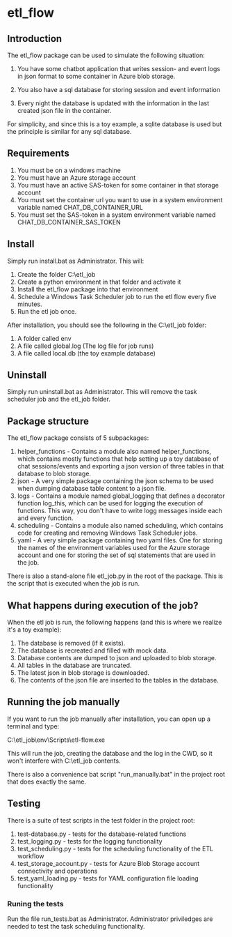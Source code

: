 # etl_flow

## Introduction

The etl_flow package can be used to simulate the following situation:

1. You have some chatbot application that writes session- and event logs in json format
   to some container in Azure blob storage.

2. You also have a sql database for storing session and event information

3. Every night the database is updated with the information in the last created json file
   in the container.

For simplicity, and since this is a toy example, a sqlite database is used but the principle is
similar for any sql database.

## Requirements
1. You must be on a windows machine
2. You must have an Azure storage account
3. You must have an active SAS-token for some container in that storage account
4. You must set the container url you want to use in a system environment variable named CHAT_DB_CONTAINER_URL
5. You must set the SAS-token in a system environment variable named CHAT_DB_CONTAINER_SAS_TOKEN

## Install
Simply run install.bat as Administrator. This will:
1. Create the folder C:\etl_job
2. Create a python environment in that folder and activate it
3. Install the etl_flow package into that environment
4. Schedule a Windows Task Scheduler job to run the etl flow every five minutes.
5. Run the etl job once.

After installation, you should see the following in the C:\etl_job folder:
1. A folder called env
2. A file called global.log (The log file for job runs)
3. A file called local.db (the toy example database)

## Uninstall
Simply run uninstall.bat as Administrator. This will remove the task scheduler job and the
etl_job folder.

## Package structure
The etl_flow package consists of 5 subpackages:
1. helper_functions - Contains a module also named helper_functions, which contains
mostly functions that help setting up a toy database of chat sessions/events and exporting
a json version of three tables in that database to blob storage.
2. json - A very simple package containing the json schema to be used when dumping database table
content to a json file.
3. logs - Contains a module named global_logging that defines a decorator function log_this, 
which can be used for logging the execution of functions. This way, you don't have to write
logg messages inside each and every function.
4. scheduling - Contains a module also named scheduling, which contains code for creating
and removing Windows Task Scheduler jobs.
5. yaml - A very simple package containing two yaml files. One for storing the names of
the environment variables used for the Azure storage account and one for storing the
set of sql statements that are used in the job.

There is also a stand-alone file etl_job.py in the root of the package. This is the script that
is executed when the job is run.

## What happens during execution of the job?
When the etl job is run, the following happens (and this is where we realize it's a toy example):
1. The database is removed (if it exists).
2. The database is recreated and filled with mock data.
3. Database contents are dumped to json and uploaded to blob storage.
4. All tables in the database are truncated.
5. The latest json in blob storage is downloaded.
6. The contents of the json file are inserted to the tables in the database.

## Running the job manually
If you want to run the job manually after installation, you can open up a terminal and type:

C:\etl_job\env\Scripts\etl-flow.exe

This will run the job, creating the database and the log in the CWD, so it won't interfere with C:\etl_job contents.

There is also a convenience bat script "run_manually.bat" in the project root that does exactly the same.

## Testing
There is a suite of test scripts in the test folder in the project root:
1. test-database.py - tests for the database-related functions
2. test_logging.py - tests for the logging functionality
3. test_scheduling.py - tests for the scheduling functionality of the ETL workflow
4. test_storage_account.py - tests for Azure Blob Storage account connectivity and operations
5. test_yaml_loading.py - tests for YAML configuration file loading functionality

### Runing the tests
Run the file run_tests.bat as Administrator. Administrator priviledges are needed to test the task
scheduling functionality.



